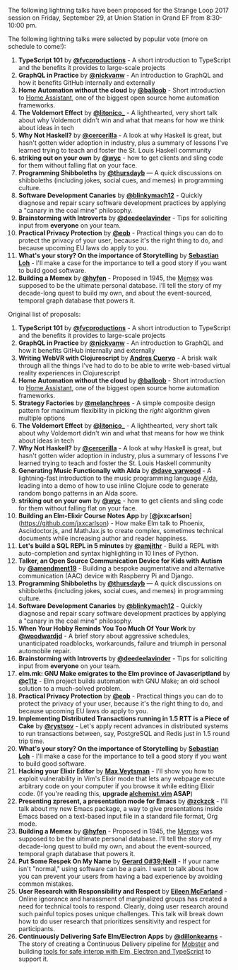 The following lightning talks have been proposed for the Strange Loop 2017 session on Friday, September 29, at Union Station in Grand EF from 8:30-10:00 pm.

The following lightning talks were selected by popular vote (more on schedule to come!):

1. **TypeScript 101** by [**@fvcproductions**](https://github.com/fvcproductions) - A short introduction to TypeScript and the benefits it provides to large-scale projects
1. **GraphQL in Practice** by [**@nickvanw**](https://github.com/nickvanw) - An introduction to GraphQL and how it benefits GitHub internally and externally
1. **Home Automation without the cloud** by [**@balloob**](https://github.com/balloob) - Short introduction to [Home Assistant](https://home-assistant.io), one of the biggest open source home automation frameworks.
1. **The Voldemort Effect** by [**@litonico_**](https://twitter.com/litonico_) - A lighthearted, very short talk about why Voldemort didn't win and what that means for how we think about ideas in tech
1. **Why Not Haskell?** by [**@cercerilla**](https://twitter.com/cercerilla) - A look at why Haskell is great, but hasn't gotten wider adoption in industry, plus a summary of lessons I've learned trying to teach and foster the St. Louis Haskell community
1. **striking out on your own** by [**@wyc**](https://github.com/wyc) - how to get clients and sling code for them without falling flat on your face.
1. **Programming Shibboleths** by [**@thursdayb**](https://twitter.com/thursdayb) — A quick discussions on shibboleths (including jokes, social cues, and memes) in programming culture.
1. **Software Development Canaries** by [**@blinkymach12**](https://twitter.com/blinkymach12) - Quickly diagnose and repair scary software development practices by applying a "canary in the coal mine" philosophy.
1. **Brainstorming with Introverts** by [**@deedeelavinder**](https://github.com/deedeelavinder) - Tips for soliciting input from **everyone** on your team. 
1. **Practical Privacy Protection** by [**@eob**](https://twitter.com/eob) - Practical things you can do to protect the privacy of your user, because it's the right thing to do, and because upcoming EU laws do apply to you.
1. **What's your story? On the importance of Storytelling** by [**Sebastian Loh**](sloh@square-root.com) - I'll make a case for the importance to tell a good story if you want to build good software. 
1. **Building a Memex** by [**@hyfen**](https://twitter.com/hyfen) - Proposed in 1945, the [Memex](https://en.wikipedia.org/wiki/Memex) was supposed to be the ultimate personal database. I’ll tell the story of my decade-long quest to build my own, and about the event-sourced, temporal graph database that powers it.




Original list of proposals:

1. **TypeScript 101** by [**@fvcproductions**](https://github.com/fvcproductions) - A short introduction to TypeScript and the benefits it provides to large-scale projects
1. **GraphQL in Practice** by [**@nickvanw**](https://github.com/nickvanw) - An introduction to GraphQL and how it benefits GitHub internally and externally
1. **Writing WebVR with Clojurescript** by [**Andres Cuervo**](https://twitter.com/acwervo) - A brisk walk through all the things I've had to do to be able to write web-based virtual reality experiences in Clojurescript
1. **Home Automation without the cloud** by [**@balloob**](https://github.com/balloob) - Short introduction to [Home Assistant](https://home-assistant.io), one of the biggest open source home automation frameworks.
1. **Strategy Factories** by [**@melanchroes**](https://twitter.com/melanchroes) - A simple composite design pattern for maximum flexibility in picking the _right_ algorithm given multiple options
1. **The Voldemort Effect** by [**@litonico_**](https://twitter.com/litonico_) - A lighthearted, very short talk about why Voldemort didn't win and what that means for how we think about ideas in tech
1. **Why Not Haskell?** by [**@cercerilla**](https://twitter.com/cercerilla) - A look at why Haskell is great, but hasn't gotten wider adoption in industry, plus a summary of lessons I've learned trying to teach and foster the St. Louis Haskell community
1. **Generating Music Functionally with Alda** by [**@dave_yarwood**](https://twitter.com/dave_yarwood) - A lightning-fast introduction to the music programming language [Alda](https://github.com/alda-lang/alda), leading into a demo of how to use inline Clojure code to generate random bongo patterns in an Alda score.
1. **striking out on your own** by [**@wyc**](https://github.com/wyc) - how to get clients and sling code for them without falling flat on your face.
1. **Building an Elm-Elixir Course Notes App** by [**@jxxcarlson**] (https://github.com/jxxcarlson) - How make Elm talk to Phoenix, Asciidoctor.js, and MathJax.js to create complex, sometimes technical documents while increasing author and reader happiness.
1. **Let's build a SQL REPL in 5 minutes** by [**@amjithr**](https://twitter.com/amjithr) - Build a REPL with auto-completion and syntax highlighting in 10 lines of Python.
1. **Talker, an Open Source Communication Device for Kids with Autism** by [**@amendment19**](https://github.com/amendment19) - Building a bespoke augmentative and alternative communication (AAC) device with Raspberry Pi and Django.
1. **Programming Shibboleths** by [**@thursdayb**](https://twitter.com/thursdayb) — A quick discussions on shibboleths (including jokes, social cues, and memes) in programming culture.
1. **Software Development Canaries** by [**@blinkymach12**](https://twitter.com/blinkymach12) - Quickly diagnose and repair scary software development practices by applying a "canary in the coal mine" philosophy.
1. **When Your Hobby Reminds You Too Much Of Your Work** by [**@woodwardjd**](https://twitter.com/woodwardjd) - A brief story about aggressive schedules, unanticipated roadblocks, workarounds, failure and triumph in personal automobile repair.
1. **Brainstorming with Introverts** by [**@deedeelavinder**](https://github.com/deedeelavinder) - Tips for soliciting input from **everyone** on your team. 
1. **elm.mk: GNU Make emigrates to the Elm province of Javascriptland** by [**@c11z**](https://github.com/c11z) - Elm project builds automation with GNU Make; an old school solution to a much-solved problem.
1. **Practical Privacy Protection** by [**@eob**](https://twitter.com/eob) - Practical things you can do to protect the privacy of your user, because it's the right thing to do, and because upcoming EU laws do apply to you.
1. **Implementing Distributed Transactions running in 1.5 RTT is a Piece of Cake** by [**@rystsov**](https://twitter.com/rystsov) - Let's apply recent advances in distributed systems to run transactions between, say, PostgreSQL and Redis just in 1.5 round trip time.
1. **What's your story? On the importance of Storytelling** by [**Sebastian Loh**](sloh@square-root.com) - I'll make a case for the importance to tell a good story if you want to build good software. 
1. **Hacking your Elixir Editor** by [**Max Veytsman**](https://twitter.com/mveytsman) - I'll show you how to exploit vulnerability in Vim's Elixir mode that lets any webpage execute arbitrary code on your computer if you browse it while editing Elixir code. (If you're reading this, **upgrade [alchemist.vim](https://github.com/slashmili/alchemist.vim) ASAP**)
1. **Presenting zpresent, a presentation mode for Emacs** by [**@zckzck**](https://twitter.com/zckzck) - I'll talk about my new Emacs package, a  way to give presentations inside Emacs based on a text-based input file in a standard file format, Org mode.
1. **Building a Memex** by [**@hyfen**](https://twitter.com/hyfen) - Proposed in 1945, the [Memex](https://en.wikipedia.org/wiki/Memex) was supposed to be the ultimate personal database. I’ll tell the story of my decade-long quest to build my own, and about the event-sourced, temporal graph database that powers it.
1. **Put Some Respek On My Name** by [**Gerard O#39;Neill**](https://twitter.com/grardb) - If your name isn't "normal," using software can be a pain. I want to talk about how you can prevent your users from having a bad experience by avoiding common mistakes.
1. **User Research with Responsibility and Respect** by [**Eileen McFarland**](www.github.com/mceileen) - Online ignorance and harassment of marginalized groups has created a need for technical tools to respond.  Clearly, doing user research around such painful topics poses unique challenges.  This talk will break down how to do user research that prioritizes sensitivity and respect for participants.
1. **Continuously Delivering Safe Elm/Electron Apps** by [**@dillonkearns**](https://github.com/dillonkearns) - The story of creating a Continuous Delivery pipeline for [Mobster](https://github.com/dillonkearns/mobster) and building [tools for safe interop with Elm, Electron and TypeScript](https://github.com/dillonkearns/elm-electron) to support it.
